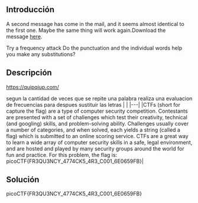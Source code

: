 ## Introducción
A second message has come in the mail, and it seems almost identical to the first one. Maybe the same thing will work again.Download the message [here](https://artifacts.picoctf.net/c/183/message.txt).

Try a frequency attack
Do the punctuation and the individual words help you make any substitutions?
## Descripción
https://quipqiup.com/

segun la cantidad de veces que se repite una palabra realiza una evaluacion de frecuencias para despues sustituir las letras 
|   |
|---|
|CTFs (short for capture the flag) are a type of computer security competition. Contestants are presented with a set of challenges which test their creativity, technical (and googling) skills, and problem-solving ability. Challenges usually cover a number of categories, and when solved, each yields a string (called a flag) which is submitted to an online scoring service. CTFs are a great way to learn a wide array of computer security skills in a safe, legal environment, and are hosted and played by many security groups around the world for fun and practice. For this problem, the flag is: picoCTF{FR3QU3NCY_4774CK5_4R3_C001_6E0659FB}|

## Solución 
picoCTF{FR3QU3NCY_4774CK5_4R3_C001_6E0659FB}